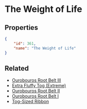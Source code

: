 # The Weight of Life

<no description available>

## Properties

```json
{
    "id": 361,
    "name": "The Weight of Life"
}
```

## Related

- [Ourobouros Root Belt III](../items/20742-ourobouros-root-belt-iii.md)
- [Extra Fluffy Tog (Extreme)](../items/20739-extra-fluffy-tog-extreme.md)
- [Ourobouros Root Belt II](../items/20741-ourobouros-root-belt-ii.md)
- [Ourobouros Root Belt I](../items/20740-ourobouros-root-belt-i.md)
- [Tog-Sized Ribbon](../items/20747-tog-sized-ribbon.md)

